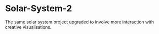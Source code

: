 # Solar-System-2
The same solar system project upgraded to involve more interaction with creative visualisations.
